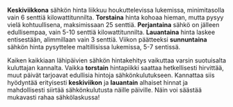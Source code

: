 **Keskiviikkona** sähkön hinta liikkuu houkuttelevissa lukemissa, minimitasolla vain 6 senttiä kilowattitunnilta. **Torstaina** hinta kohoaa hieman, mutta pysyy vielä kohtuullisena, maksimissaan 25 senttiä. **Perjantaina** sähkö on jälleen edullisempaa, vain 5-10 senttiä kilowattitunnilta. **Lauantaina** hinta laskee entisestään, alimmillaan vain 3 senttiä. Viikon päätteeksi **sunnuntaina** sähkön hinta pysyttelee maltillisissa lukemissa, 5-7 sentissä.

Kaiken kaikkiaan lähipäivien sähkön hintakehitys vaikuttaa varsin suotuisalta kuluttajan kannalta. Vaikka **torstain** hintapiikki saattaa hetkellisesti hirvittää, muut päivät tarjoavat edullisia hintoja sähkönkulutukseen. Kannattaa siis hyödyntää erityisesti **keskiviikon** ja **lauantain** alhaiset hinnat ja mahdollisesti siirtää sähkönkulutusta näille päiville. Näin voi säästää mukavasti rahaa sähkölaskussa!
